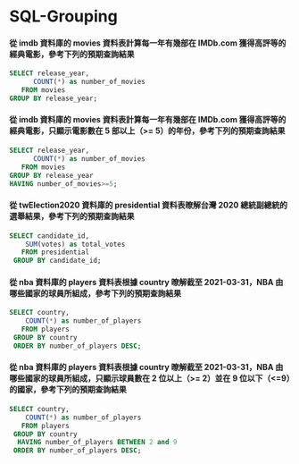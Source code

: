 # SQL-Grouping
#### 從 imdb 資料庫的 movies 資料表計算每一年有幾部在 IMDb.com 獲得高評等的經典電影，參考下列的預期查詢結果

```sql
SELECT release_year,
      COUNT(*) as number_of_movies
   FROM movies
GROUP BY release_year;
```

#### 從 imdb 資料庫的 movies 資料表計算每一年有幾部在 IMDb.com 獲得高評等的經典電影，只顯示電影數在 5 部以上（>= 5）的年份，參考下列的預期查詢結果

```sql
SELECT release_year,
      COUNT(*) as number_of_movies  
   FROM movies
GROUP BY release_year
HAVING number_of_movies>=5;
```

####   從 twElection2020 資料庫的 presidential 資料表暸解台灣 2020 總統副總統的選舉結果，參考下列的預期查詢結果

```sql
SELECT candidate_id,
    SUM(votes) as total_votes 
   FROM presidential
 GROUP BY candidate_id;
```

####   從 nba 資料庫的 players 資料表根據 country 暸解截至 2021-03-31，NBA 由哪些國家的球員所組成，參考下列的預期查詢結果

```sql
SELECT country,
    COUNT(*) as number_of_players 
   FROM players
 GROUP BY country
 ORDER BY number_of_players DESC;
```

####   從 nba 資料庫的 players 資料表根據 country 暸解截至 2021-03-31，NBA 由哪些國家的球員所組成，只顯示球員數在 2 位以上（>= 2）並在 9 位以下（<=9）的國家，參考下列的預期查詢結果

```sql
SELECT country,
    COUNT(*) as number_of_players 
   FROM players
 GROUP BY country
  HAVING number_of_players BETWEEN 2 and 9
 ORDER BY number_of_players DESC;
```

